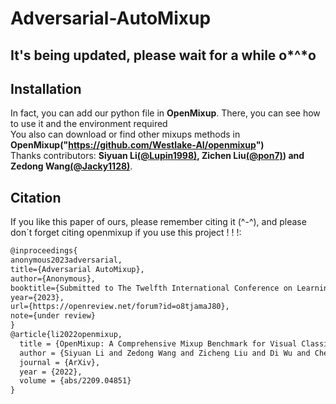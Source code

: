 # Adversarial-AutoMixup
## It's being updated, please wait for a while o*^*o

## Installation
In fact, you can add our python file in **OpenMixup**. There, you can see how to use it and the environment required  
You also can download or find other mixups methods in **OpenMixup("https://github.com/Westlake-AI/openmixup")**  
Thanks contributors: **Siyuan Li[(@Lupin1998)](https://github.com/Lupin1998), Zichen Liu[(@pon7)](https://github.com/pone7)) and Zedong Wang[(@Jacky1128)](https://github.com/Jacky1128)**.

## Citation
If you like this paper of ours, please remember citing it (^-^), and please don`t forget citing openmixup if you use this project ! ! !:  
```markdown
@inproceedings{
anonymous2023adversarial,
title={Adversarial AutoMixup},
author={Anonymous},
booktitle={Submitted to The Twelfth International Conference on Learning Representations},
year={2023},
url={https://openreview.net/forum?id=o8tjamaJ80},
note={under review}
}
@article{li2022openmixup,
  title = {OpenMixup: A Comprehensive Mixup Benchmark for Visual Classification},
  author = {Siyuan Li and Zedong Wang and Zicheng Liu and Di Wu and Cheng Tan and Stan Z. Li},
  journal = {ArXiv},
  year = {2022},
  volume = {abs/2209.04851}
}
```


